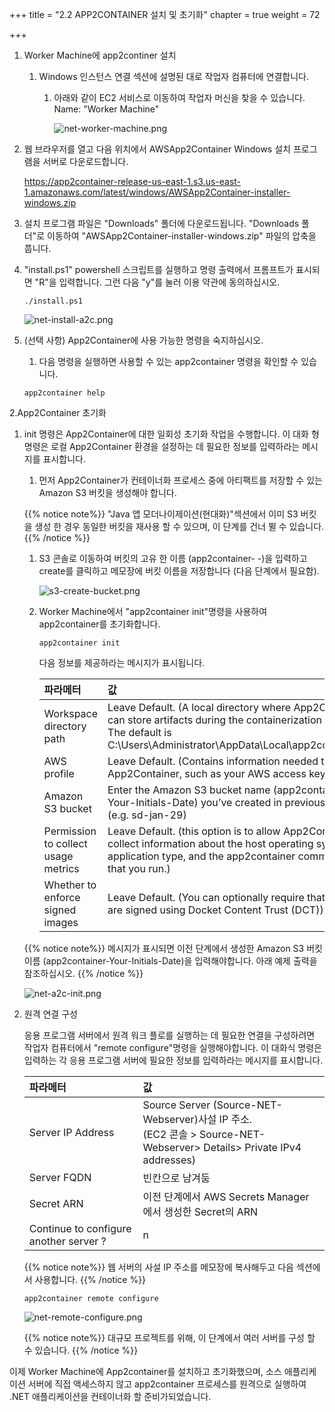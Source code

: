 +++
title = "2.2 APP2CONTAINER 설치 및 초기화"
chapter = true
weight = 72

+++
1. Worker Machine에 app2continer 설치

   1. Windows 인스턴스 연결 섹션에 설명된 대로 작업자 컴퓨터에 연결합니다.

      1. 아래와 같이 EC2 서비스로 이동하여 작업자 머신을 찾을 수 있습니다. Name: "Worker Machine"

         <img src="/images/d/net-worker-machine.png" alt="net-worker-machine.png" style="zoom:100%;" />

2. 웹 브라우저를 열고 다음 위치에서 AWSApp2Container Windows 설치 프로그램을 서버로 다운로드합니다.

   https://app2container-release-us-east-1.s3.us-east-1.amazonaws.com/latest/windows/AWSApp2Container-installer-windows.zip

3. 설치 프로그램 파일은 "Downloads" 폴더에 다운로드됩니다. "Downloads 폴더"로 이동하여 "AWSApp2Container-installer-windows.zip" 파일의 압축을 풉니다.

4. "install.ps1" powershell 스크립트를 실행하고 명령 출력에서 프롬프트가 표시되면 "R"을 입력합니다. 그런 다음 "y"를 눌러 이용 약관에 동의하십시오.

   ```
   ./install.ps1
   ```

   <img src="/images/d/net-install-a2c.png" alt="net-install-a2c.png" style="zoom:100%;" />

5. (선택 사항) App2Container에 사용 가능한 명령을 숙지하십시오.

   1. 다음 명령을 실행하면 사용할 수 있는 app2container 명령을 확인할 수 있습니다. 

   ```
   app2container help
   ```

2.App2Container 초기화

1. init 명령은 App2Container에 대한 일회성 초기화 작업을 수행합니다. 이 대화 형 명령은 로컬 App2Container 환경을 설정하는 데 필요한 정보를 입력하라는 메시지를 표시합니다.

   1. 먼저 App2Container가 컨테이너화 프로세스 중에 아티팩트를 저장할 수 있는 Amazon S3 버킷을 생성해야 합니다.

   {{% notice note%}}
   "Java 앱 모더나이제이션(현대화)"섹션에서 이미 S3 버킷을 생성 한 경우 동일한 버킷을 재사용 할 수 있으며, 이 단계를 건너 뛸 수 있습니다.
   {{% /notice %}}

      1. S3 콘솔로 이동하여 버킷의 고유 한 이름 (app2container- <Your-Initials>-<Date>)을 입력하고 create를 클릭하고 메모장에 버킷 이름을 저장합니다 (다음 단계에서 필요함).

         <img src="/images/d/s3-create-bucket.png" alt="s3-create-bucket.png" style="zoom:100%;" />

      2. Worker Machine에서 "app2container init"명령을 사용하여 app2container를 초기화합니다.
      
         ```
         app2container init
         ```
      
         다음 정보를 제공하라는 메시지가 표시됩니다.
      
         | 파라메터                            | 값                                                           |
         | :---------------------------------- | :----------------------------------------------------------- |
         | Workspace directory path            | Leave Default. (A local directory where App2Container can store artifacts during the containerization process. The default is C:\Users\Administrator\AppData\Local\app2container.) |
         | AWS profile                         | Leave Default. (Contains information needed to run App2Container, such as your AWS access keys.) |
         | Amazon S3 bucket                    | Enter the Amazon S3 bucket name (app2container-Your-Initials-Date) you’ve created in previous step. (e.g. sd-jan-29) |
         | Permission to collect usage metrics | Leave Default. (this option is to allow App2Container to collect information about the host operating system, application type, and the app2container commands that you run.) |
         | Whether to enforce signed images    | Leave Default. (You can optionally require that images are signed using Docket Content Trust (DCT)) |
      
   {{% notice note%}}
   메시지가 표시되면 이전 단계에서 생성한 Amazon S3 버킷 이름 (app2container-Your-Initials-Date)을 입력해야합니다. 아래 예제 출력을 참조하십시오.
   {{% /notice %}}
      
   <img src="/images/d/net-a2c-init.png" alt="net-a2c-init.png" style="zoom:100%;" />

3. 원격 연결 구성

   응용 프로그램 서버에서 원격 워크 플로를 실행하는 데 필요한 연결을 구성하려면 작업자 컴퓨터에서 "remote configure"명령을 실행해야합니다. 이 대화식 명령은 입력하는 각 응용 프로그램 서버에 필요한 정보를 입력하라는 메시지를 표시합니다.

   | 파라메터                               | 값                                                           |
   | :------------------------------------- | :----------------------------------------------------------- |
   | Server IP Address                      | Source Server (Source-NET-Webserver)사설 IP 주소. <br />(EC2 콘솔 > Source-NET-Webserver> Details> Private IPv4 addresses) |
   | Server FQDN                            | 빈칸으로 남겨둠                                              |
   | Secret ARN                             | 이전 단계에서 AWS Secrets Manager 에서 생성한 Secret의 ARN   |
   | Continue to configure another server ? | n                                                            |

   {{% notice note%}}
   웹 서버의 사설 IP 주소를 메모장에 복사해두고 다음 섹션에서 사용합니다.
   {{% /notice %}}

   ```
   app2container remote configure
   ```

   <img src="/images/d/net-remote-configure.png" alt="net-remote-configure.png" style="zoom:100%;" />

   {{% notice note%}}
   대규모 프로젝트를 위해, 이 단계에서 여러 서버를 구성 할 수 있습니다.
   {{% /notice %}}

  이제 Worker Machine에 App2container를 설치하고 초기화했으며, 소스 애플리케이션 서버에 직접 액세스하지 않고 app2container 프로세스를 원격으로 실행하여 .NET 애플리케이션을 컨테이너화 할 준비가되었습니다.

   

​	



